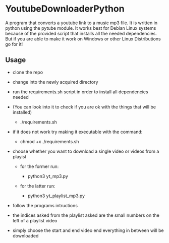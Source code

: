# YoutubeDownloaderPython

A program that converts a youtube link to a music mp3 file. It is written in python using the pytube module. It works best for Debian Linux systems because of the provided script that installs all the needed dependencies. But if you are able to make it work on Windows or other Linux Distributions go for it!

## Usage
- clone the repo
- change into the newly acquired directory
- run the requirements.sh script in order to install all dependencies needed
- (You can look into it to check if you are ok with the things that will be installed)
    - ./requirements.sh
- if it does not work try making it executable with the command:
    - chmod +x ./requirements.sh

- choose whether you want to download a single video or videos from a playist
	- for the former run:
		- python3 yt_mp3.py
	
	- for the latter run:
		- python3 yt_playlist_mp3.py

- follow the programs intructions
- the indices asked from the playlist asked are the small numbers on the left of a playlist video
- simply choose the start and end video end everything in between will be downloaded
